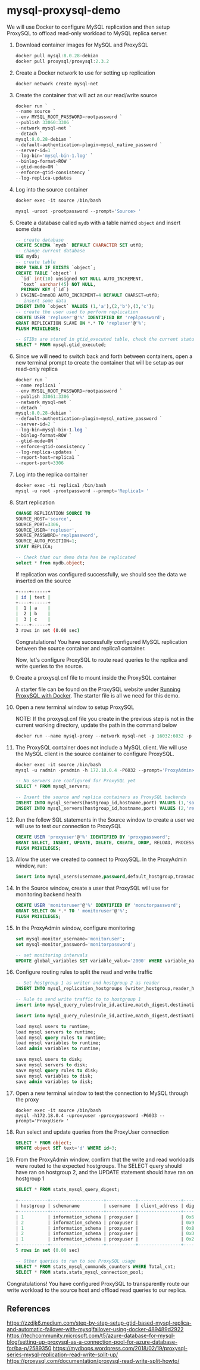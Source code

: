 # mysql-proxysql-demo

We will use Docker to configure MySQL replication and then setup ProxySQL to offload read-only workload to MySQL replica server.

1. Download container images for MySQL and ProxySQL

   ```powershell
   docker pull mysql:8.0.28-debian
   docker pull proxysql/proxysql:2.3.2
   ```

1. Create a Docker network to use for setting up replication

   ```powershell
   docker network create mysql-net
   ```

1. Create the container that will act as our read/write source

   ```powershell
   docker run `
   --name source `
   --env MYSQL_ROOT_PASSWORD=rootpassword `
   --publish 33060:3306 `
   --network mysql-net `
   --detach `
   mysql:8.0.28-debian `
   --default-authentication-plugin=mysql_native_password `
   --server-id=1 `
   --log-bin='mysql-bin-1.log' `
   --binlog-format=ROW `
   --gtid-mode=ON `
   --enforce-gtid-consistency `
   --log-replica-updates
   ```

1. Log into the source container

   ```powershell
   docker exec -it source /bin/bash

   mysql -uroot -prootpassword --prompt='Source> '
   ```

1. Create a database called `mydb` with a table named `object` and insert some data

   ```sql
   -- create database
   CREATE SCHEMA `mydb` DEFAULT CHARACTER SET utf8;
   -- change current database
   USE mydb;
   -- create table
   DROP TABLE IF EXISTS `object`;
   CREATE TABLE `object` (
     `id` int(10) unsigned NOT NULL AUTO_INCREMENT,
     `text` varchar(45) NOT NULL,
     PRIMARY KEY (`id`)
   ) ENGINE=InnoDB AUTO_INCREMENT=4 DEFAULT CHARSET=utf8;
   -- insert some data
   INSERT INTO `object` VALUES (1,'a'),(2,'b'),(3,'c');
   -- create the user used to perform replication
   CREATE USER 'repluser'@'%' IDENTIFIED BY 'replpassword';
   GRANT REPLICATION SLAVE ON *.* TO 'repluser'@'%';
   FLUSH PRIVILEGES;

   -- GTIDs are stored in gtid_executed table, check the current status
   SELECT * FROM mysql.gtid_executed;
   ```

1. Since we will need to switch back and forth between containers, open a new terminal prompt to create the container that will be setup as our read-only replica

   ```powershell
   docker run `
   --name replica1 `
   --env MYSQL_ROOT_PASSWORD=rootpassword `
   --publish 33061:3306 `
   --network mysql-net `
   --detach `
   mysql:8.0.28-debian `
   --default-authentication-plugin=mysql_native_password `
   --server-id=2 `
   --log-bin=mysql-bin-1.log `
   --binlog-format=ROW `
   --gtid-mode=ON `
   --enforce-gtid-consistency `
   --log-replica-updates `
   --report-host=replica1 `
   --report-port=3306
   ```

1. Log into the replica container

   ```powershell
   docker exec -ti replica1 /bin/bash
   mysql -u root -prootpassword --prompt='Replica1> '
   ```

1. Start replication

   ```sql
   CHANGE REPLICATION SOURCE TO
   SOURCE_HOST='source',
   SOURCE_PORT=3306,
   SOURCE_USER='repluser',
   SOURCE_PASSWORD='replpassword',
   SOURCE_AUTO_POSITION=1;
   START REPLICA;

   -- Check that our demo data has be replicated
   select * from mydb.object;
   ```

   If replication was configured successfully, we should see the data we inserted on the source

   ```sh
   +----+------+
   | id | text |
   +----+------+
   |  1 | a    |
   |  2 | b    |
   |  3 | c    |
   +----+------+
   3 rows in set (0.00 sec)
   ```

   Congratulations! You have successfully configured MySQL replication between the source container and replica1 container.

   Now, let's configure ProxySQL to route read queries to the replica and write queries to the source.

1. Create a proxysql.cnf file to mount inside the ProxySQL container

   A starter file can be found on the ProxySQL website under [Running ProxySQL with Docker](https://proxysql.com/documentation/installing-proxysql/). The starter file is all we need for this demo.

1. Open a new terminal window to setup ProxySQL

   NOTE: If the proxysql.cnf file you create in the previous step is not in the current working directory, update the path in the command below

   ```powershell
   docker run --name mysql-proxy --network mysql-net -p 16032:6032 -p 16033:6033 -p 16070:6070 -d -v $PWD/proxysql.cnf:/etc/proxysql.cnf proxysql/proxysql
   ```

1. The ProxySQL container does not include a MySQL client. We will use the MySQL client in the source container to configure ProxySQL.

   ```powershell
   docker exec -it source /bin/bash
   mysql -u radmin -pradmin -h 172.18.0.4 -P6032 --prompt='ProxyAdmin> '
   ```

   ```sql
   -- No servers are configured for ProxySQL yet
   SELECT * FROM mysql_servers;

   -- Insert the source and replica containers as ProxySQL backends
   INSERT INTO mysql_servers(hostgroup_id,hostname,port) VALUES (1,'source',3306);
   INSERT INTO mysql_servers(hostgroup_id,hostname,port) VALUES (2,'replica1',3306);
   ```

1. Run the follow SQL statements in the Source window to create a user we will use to test our connection to ProxySQL

   ```sql
   CREATE USER 'proxyuser'@'%' IDENTIFIED BY 'proxypassword';
   GRANT SELECT, INSERT, UPDATE, DELETE, CREATE, DROP, RELOAD, PROCESS, REFERENCES, INDEX, ALTER, SHOW DATABASES, CREATE TEMPORARY TABLES, LOCK TABLES, EXECUTE, REPLICATION SLAVE, REPLICATION CLIENT, CREATE VIEW, SHOW VIEW, CREATE ROUTINE, ALTER ROUTINE, CREATE USER, EVENT, TRIGGER ON *.* TO 'proxyuser'@'%';
   FLUSH PRIVILEGES;
   ```

1. Allow the user we created to connect to ProxySQL. In the ProxyAdmin window, run:

   ```sql
   insert into mysql_users(username,password,default_hostgroup,transaction_persistent) values ('proxyuser','proxypassword',1,1);
   ```

1. In the Source window, create a user that ProxySQL will use for monitoring backend health

   ```sql
   CREATE USER 'monitoruser'@'%' IDENTIFIED BY 'monitorpassword';
   GRANT SELECT ON *.* TO ' monitoruser'@'%';
   FLUSH PRIVILEGES;
   ```

1. In the ProxyAdmin window, configure monitoring

   ```sql
   set mysql-monitor_username='monitoruser';
   set mysql-monitor_password='monitorpassword';

   -- set monitoring intervals
   UPDATE global_variables SET variable_value='2000' WHERE variable_name IN ('mysql-monitor_connect_interval','mysql-monitor_ping_interval','mysql-monitor_read_only_interval');
   ```

1. Configure routing rules to split the read and write traffic

   ```sql
   -- Set hostgroup 1 as writer and hostgroup 2 as reader
   INSERT INTO mysql_replication_hostgroups (writer_hostgroup,reader_hostgroup,comment) VALUES (1,2,'cluster1');

   -- Rule to send write traffic to to hostgroup 1
   insert into mysql_query_rules(rule_id,active,match_digest,destination_hostgroup,apply)values(1,1,'^SELECT.*FOR UPDATE$,^SELECT',1,1);

   insert into mysql_query_rules(rule_id,active,match_digest,destination_hostgroup,apply)values(2,1,'SELECT',2,1);

   load mysql users to runtime;
   load mysql servers to runtime;
   load mysql query rules to runtime;
   load mysql variables to runtime;
   load admin variables to runtime;

   save mysql users to disk;
   save mysql servers to disk;
   save mysql query rules to disk;
   save mysql variables to disk;
   save admin variables to disk;
   ```

1. Open a new terminal window to test the connection to MySQL through the proxy

   ```
   docker exec -it source /bin/bash
   mysql -h172.18.0.4 -uproxyuser -pproxypassword -P6033 --prompt='ProxyUser> '
   ```

1. Run select and update queries from the ProxyUser connection

   ```sql
   SELECT * FROM object;
   UPDATE object SET text='d' WHERE id=3;
   ```

1. From the ProxyAdmin window, confirm that the write and read workloads were routed to the expected hostgroups. The SELECT query should have ran on hostgroup 2, and the UPDATE statement should have ran on hostgroup 1

   ```sql
   SELECT * FROM stats_mysql_query_digest;

   +-----------+--------------------+-----------+----------------+--------------------+------------------------------------------+------------+------------+------------+----------+----------+----------+-------------------+---------------+
   | hostgroup | schemaname         | username  | client_address | digest             | digest_text                              | count_star | first_seen | last_seen  | sum_time | min_time | max_time | sum_rows_affected | sum_rows_sent |
   +-----------+--------------------+-----------+----------------+--------------------+------------------------------------------+------------+------------+------------+----------+----------+----------+-------------------+---------------+
   | 1         | information_schema | proxyuser |                | 0x6CFCF15A9E33D944 | UPDATE object SET text=? WHERE id=?      | 1          | 1649639703 | 1649639703 | 2434     | 2434     | 2434     | 0                 | 0             |
   | 2         | information_schema | proxyuser |                | 0x9B6FEA539C240940 | SELECT * FROM mydb.object                | 2          | 1649639631 | 1649639659 | 10003487 | 2632     | 10000855 | 0                 | 3             |
   | 1         | information_schema | proxyuser |                | 0x8666F6E344CEA089 | UPDATE mydb.object SET text=? WHERE id=? | 1          | 1649639713 | 1649639713 | 14668    | 14668    | 14668    | 1                 | 0             |
   | 2         | information_schema | proxyuser |                | 0xDDA8CA732A4BBD3B | SELECT * FROM object                     | 3          | 1649638655 | 1649639610 | 30001643 | 10000282 | 10001055 | 0                 | 0             |
   | 1         | information_schema | proxyuser |                | 0x226CD90D52A2BA0B | select @@version_comment limit ?         | 1          | 1649638628 | 1649638628 | 0        | 0        | 0        | 0                 | 0             |
   +-----------+--------------------+-----------+----------------+--------------------+------------------------------------------+------------+------------+------------+----------+----------+----------+-------------------+---------------+
   5 rows in set (0.00 sec)

   -- Other queries to run to see ProxySQL usage
   SELECT * FROM stats_mysql_commands_counters WHERE Total_cnt;
   SELECT * FROM stats.stats_mysql_connection_pool;
   ```

Congratulations! You have configured ProxySQL to transparently route our write workload to the source host and offload read queries to our replica.

## References

https://zzdjk6.medium.com/step-by-step-setup-gtid-based-mysql-replica-and-automatic-failover-with-mysqlfailover-using-docker-489489d2922
https://techcommunity.microsoft.com/t5/azure-database-for-mysql-blog/setting-up-proxysql-as-a-connection-pool-for-azure-database-for/ba-p/2589350
https://mydbops.wordpress.com/2018/02/19/proxysql-series-mysql-replication-read-write-split-up/
https://proxysql.com/documentation/proxysql-read-write-split-howto/
